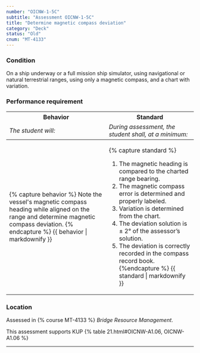```yaml
---
number: "OICNW-1-5C"
subtitle: "Assessment OICNW-1-5C"
title: "Determine magnetic compass deviation"
category: "Deck"
status: "Old"
cnum: "MT-4133"
---
```

### Condition

On a ship underway or a full mission ship simulator, using navigational or natural terrestrial ranges, using only a magnetic compass, and a chart with variation.

### Performance requirement 

<table width='100%' class='Guidelines'>
 <thead>
 <tr>
     <th class='thirty'>Behavior</th>
     <th class='seventy'>Standard</th>
 </tr>
 <tr>
     <td><em>The student will:</em></td>
     <td><em>During assessment, the student shall, at a minimum:</em></td>
 </tr>
 </thead>
 <tbody>
 

<tr><td>

{% capture behavior %}
Note the vessel's magnetic compass heading while aligned on the range and determine magnetic compass deviation.
{% endcapture %}
{{ behavior | markdownify }}

</td><td>

{% capture standard %}
1. The magnetic heading is compared to the charted range bearing.
2. The magnetic compass error is determined and properly labeled.
3. Variation is determined from the chart.
4. The deviation solution is ± 2° of the assessor’s solution.
5. The deviation is correctly recorded in the compass record book.
{%endcapture %}
{{ standard | markdownify }}

</td></tr>



 </tbody>
 </table>

### Location

Assessed in  {% course  MT-4133 %}  *Bridge Resource Management*.

This assessment supports KUP {% table 21.html#OICNW-A1.06, OICNW-A1.06 %}

***

